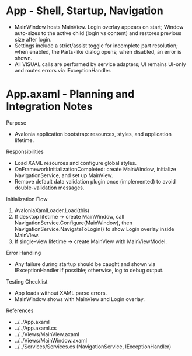 # App - Shell, Startup, Navigation

- MainWindow hosts MainView. Login overlay appears on start; Window auto-sizes to the active child (login vs content) and restores previous size after login.
- Settings include a strict/assist toggle for incomplete part resolution; when enabled, the Parts-like dialog opens; when disabled, an error is shown.
- All VISUAL calls are performed by service adapters; UI remains UI-only and routes errors via IExceptionHandler.

# App.axaml - Planning and Integration Notes

Purpose
- Avalonia application bootstrap: resources, styles, and application lifetime.

Responsibilities
- Load XAML resources and configure global styles.
- OnFrameworkInitializationCompleted: create MainWindow, initialize NavigationService, and set up MainView.
- Remove default data validation plugin once (implemented) to avoid double-validation messages.

Initialization Flow
1) AvaloniaXamlLoader.Load(this)
2) If desktop lifetime -> create MainWindow, call NavigationService.Configure(MainWindow), then NavigationService.NavigateToLogin() to show Login overlay inside MainView.
3) If single-view lifetime -> create MainView with MainViewModel.

Error Handling
- Any failure during startup should be caught and shown via IExceptionHandler if possible; otherwise, log to debug output.

Testing Checklist
- App loads without XAML parse errors.
- MainWindow shows with MainView and Login overlay.

References
- ../../App.axaml
- ../../App.axaml.cs
- ../../Views/MainView.axaml
- ../../Views/MainWindow.axaml
- ../../Services/Services.cs (NavigationService, IExceptionHandler)
